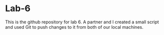 # Lab-6
 This is the github repository for lab 6. A partner and I created a small script and used Git to push changes to it from both of our local machines.
